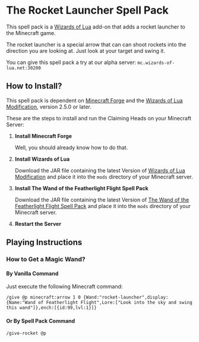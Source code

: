 # The Rocket Launcher Spell Pack

This spell pack is a [Wizards of Lua](http://www.wizards-of-lua.net) add-on that adds a rocket launcher to the Minecraft game.

The rocket launcher is a special arrow that can can shoot rockets into the direction you are looking at.
Just look at your target and swing it.

You can give this spell pack a try at our alpha server: ```mc.wizards-of-lua.net:30200```

## How to Install?
This spell pack is dependent on [Minecraft Forge](http://files.minecraftforge.net/maven/net/minecraftforge/forge/index_1.12.2.html) 
and the [Wizards of Lua Modification](https://minecraft.curseforge.com/projects/wizards-of-lua/files), version 2.5.0 or later.

These are the steps to install and run the Claiming Heads on your Minecraft Server:

1. **Install Minecraft Forge**

     Well, you should already know how to do that.
2. **Install Wizards of Lua**

     Download the JAR file containing the latest Version of 
     [Wizards of Lua Modification](https://minecraft.curseforge.com/projects/wizards-of-lua/files) and place it
     into the `mods` directory of your Minecraft server.
     
3. **Install The Wand of the Featherlight Flight Spell Pack**

    Download the JAR file containing the latest Version of 
    [The Wand of the Featherlight Flight Spell Pack](https://minecraft.curseforge.com/projects/rocket-launcher-spell-pack/files) and place it
    into the `mods` directory of your Minecraft server.
    
4. **Restart the Server**

## Playing Instructions
### How to Get a Magic Wand?
#### By Vanilla Command
Just execute the following Minecraft command:
```
/give @p minecraft:arrow 1 0 {Wand:"rocket-launcher",display:{Name:"Wand of Featherlight Flight",Lore:["Look into the sky and swing this wand"]},ench:[{id:99,lvl:1}]}
```
#### Or By Spell Pack Command
```
/give-rocket @p
```
